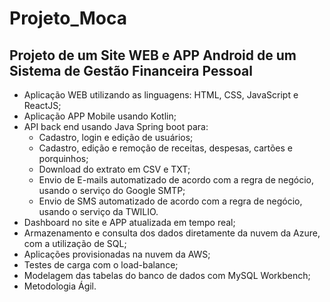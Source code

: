 # Projeto_Moca
## Projeto de um Site WEB e APP Android de um Sistema de Gestão Financeira Pessoal
- Aplicação WEB utilizando as linguagens: HTML, CSS, JavaScript e ReactJS;
- Aplicação APP Mobile usando Kotlin;
- API back end usando Java Spring boot para:
  - Cadastro, login e edição de usuários;
  - Cadastro, edição e remoção de receitas, despesas, cartões e porquinhos;
  - Download do extrato em CSV e TXT;
  - Envio de E-mails automatizado de acordo com a regra de negócio, usando o serviço do Google SMTP;
  - Envio de SMS automatizado de acordo com a regra de negócio, usando o serviço da TWILIO.
- Dashboard no site e APP atualizada em tempo real;
- Armazenamento e consulta dos dados diretamente da nuvem da Azure, com a utilização de SQL;
- Aplicações provisionadas na nuvem da AWS;
- Testes de carga com o load-balance;
- Modelagem das tabelas do banco de dados com MySQL Workbench;
- Metodologia Ágil.

